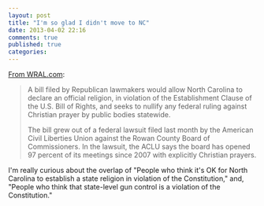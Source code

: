 ```yaml
---
layout: post
title: "I'm so glad I didn't move to NC"
date: 2013-04-02 22:16
comments: true
published: true
categories: 
---
```

[From WRAL.com](http://www.wral.com/proposal-would-allow-state-religion-in-north-carolina/12296876/):

> A bill filed by Republican lawmakers would allow North Carolina to declare an official religion, in violation of the Establishment Clause of the U.S. Bill of Rights, and seeks to nullify any federal ruling against Christian prayer by public bodies statewide.
>
> The bill grew out of a federal lawsuit filed last month by the American Civil Liberties Union against the Rowan County Board of Commissioners. In the lawsuit, the ACLU says the board has opened 97 percent of its meetings since 2007 with explicitly Christian prayers.

I'm really curious about the overlap of "People who think it's OK for North Carolina to establish a state religion in violation of the Constitution," and, "People who think that state-level gun control is a violation of the Constitution."